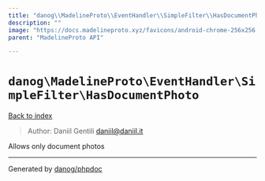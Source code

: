```yaml
---
title: "danog\\MadelineProto\\EventHandler\\SimpleFilter\\HasDocumentPhoto: Allows only document photos"
description: ""
image: "https://docs.madelineproto.xyz/favicons/android-chrome-256x256.png"
parent: "MadelineProto API"

---
```

# `danog\MadelineProto\EventHandler\SimpleFilter\HasDocumentPhoto`
[Back to index](../../../../index.html)

> Author: Daniil Gentili <daniil@daniil.it>  
  

Allows only document photos  



---
Generated by [danog/phpdoc](https://phpdoc.daniil.it)
